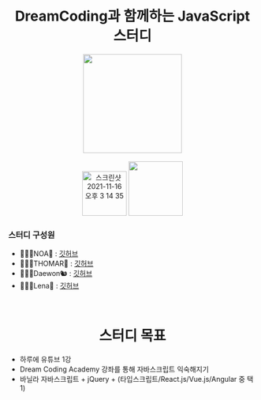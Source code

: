 <h1 align="center">DreamCoding과 함께하는 JavaScript 스터디</h1>
<div align="center"><img src="https://img.shields.io/badge/javascript-F7DF1E?style=for-the-badge&logo=javascript&logoColor=black" width="200"></div>
<br>
<div align="center">
<a href="https://www.youtube.com/playlist?list=PLv2d7VI9OotTVOL4QmPfvJWPJvkmv6h-2"><img width="90" alt="스크린샷 2021-11-16 오후 3 14 35" src="https://user-images.githubusercontent.com/78011677/141931507-6371e007-e916-4a09-a388-d3be15ec382f.png"></a>
<a href="https://academy.dream-coding.com/courses/browser101"><img width="110px" src="https://import.cdn.thinkific.com/292401/PuGMXOphTKWoVdN3FOd6_D__6___1__png" /></a>
</div>
<h3>스터디 구성원</h3>
<ul>
  <li>🧑🏻‍💻NOA🌊 : <a href="https://github.com/noasued">깃허브</a></li>
  <li>🧑🏻‍💻THOMAR🍄 : <a href="https://github.com/kangactor123">깃허브</a></li>
  <li>👨🏻‍💻Daewon🐿 : <a href="https://github.com/abyss0246">깃허브</a></li>
  <li>👩🏻‍💻Lena🌻 : <a href="https://github.com/sbyun1">깃허브</a></li>
</ul>
<br>
<h1 align="center">스터디 목표</h1>
<ul>
  <li>하루에 유튜브 1강</li>
  <li>Dream Coding Academy 강좌를 통해 자바스크립트 익숙해지기</li>
  <li>바닐라 자바스크립트 + jQuery + (타입스크립트/React.js/Vue.js/Angular 중 택 1)</li>
<ul>
